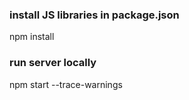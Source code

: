 ### install JS libraries in package.json
npm install 

### run server locally
npm start --trace-warnings
